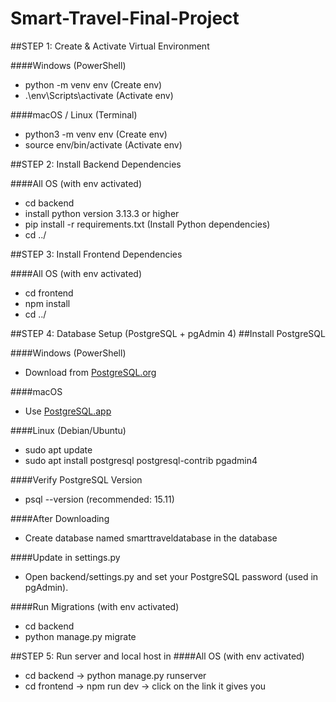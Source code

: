 # Smart-Travel-Final-Project 

##STEP 1: Create & Activate Virtual Environment

####Windows (PowerShell)
- python -m venv env (Create env)            
- .\env\Scripts\activate (Activate env) 

####macOS / Linux (Terminal)
- python3 -m venv env (Create env)            
- source env/bin/activate (Activate env) 

##STEP 2: Install Backend Dependencies

####All OS (with env activated)
- cd backend
- install python version 3.13.3 or higher 
- pip install -r requirements.txt (Install Python dependencies)
- cd ../

##STEP 3: Install Frontend Dependencies

####All OS (with env activated)
- cd frontend
- npm install 
- cd ../

##STEP 4: Database Setup (PostgreSQL + pgAdmin 4)
##Install PostgreSQL

####Windows (PowerShell)
- Download from [PostgreSQL.org ](https://www.postgresql.org/download/windows/)

####macOS 
-  Use [PostgreSQL.app ](https://postgresapp.com)

####Linux (Debian/Ubuntu)
- sudo apt update
- sudo apt install postgresql postgresql-contrib pgadmin4

####Verify PostgreSQL Version
- psql --version (recommended: 15.11)

####After Downloading 
- Create database named smarttraveldatabase in the database

####Update in settings.py
- Open backend/settings.py and set your PostgreSQL password (used in pgAdmin).

####Run Migrations (with env activated)
- cd backend
- python manage.py migrate  

##STEP 5: Run server and local host in
####All OS (with env activated)
- cd backend -> python manage.py runserver
- cd frontend -> npm run dev -> click on the link it gives you 